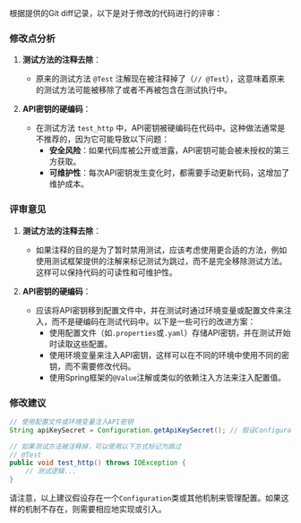 根据提供的Git diff记录，以下是对于修改的代码进行的评审：

### 修改点分析
1. **测试方法的注释去除**：
   - 原来的测试方法 `@Test` 注解现在被注释掉了（`// @Test`），这意味着原来的测试方法可能被移除了或者不再被包含在测试执行中。

2. **API密钥的硬编码**：
   - 在测试方法 `test_http` 中，API密钥被硬编码在代码中。这种做法通常是不推荐的，因为它可能导致以下问题：
     - **安全风险**：如果代码库被公开或泄露，API密钥可能会被未授权的第三方获取。
     - **可维护性**：每次API密钥发生变化时，都需要手动更新代码，这增加了维护成本。

### 评审意见
1. **测试方法的注释去除**：
   - 如果注释的目的是为了暂时禁用测试，应该考虑使用更合适的方法，例如使用测试框架提供的注解来标记测试为跳过，而不是完全移除测试方法。这样可以保持代码的可读性和可维护性。

2. **API密钥的硬编码**：
   - 应该将API密钥移到配置文件中，并在测试时通过环境变量或配置文件来注入，而不是硬编码在测试代码中。以下是一些可行的改进方案：
     - 使用配置文件（如`.properties`或`.yaml`）存储API密钥，并在测试开始时读取这些配置。
     - 使用环境变量来注入API密钥，这样可以在不同的环境中使用不同的密钥，而不需要修改代码。
     - 使用Spring框架的`@Value`注解或类似的依赖注入方法来注入配置值。

### 修改建议
```java
// 使用配置文件或环境变量注入API密钥
String apiKeySecret = Configuration.getApiKeySecret(); // 假设Configuration类可以读取配置文件或环境变量

// 如果测试方法被注释掉，可以使用以下方式标记为跳过
// @Test
public void test_http() throws IOException {
    // 测试逻辑...
}
```

请注意，以上建议假设存在一个`Configuration`类或其他机制来管理配置。如果这样的机制不存在，则需要相应地实现或引入。